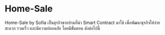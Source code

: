 # Home-Sale
Home-Sale by Sofia เป็นธุรกิจขายบ้านที่นำ Smart Contract มาใช้ เพื่อพัฒนาธุรกิจให้ง่าย สะดวก รวดเร็ว และมีความปลอดภัย โดยมีขั้นตอน ดังต่อไปนี้
